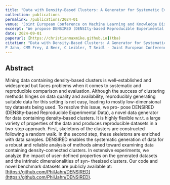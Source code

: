 ```yaml
---
title: "Data with Density-Based Clusters: A Generator for Systematic Evaluation of Clustering Algorithms"
collection: publications
permalink: /publications/2024-01
venue: 'Joint European Conference on Machine Learning and Knowledge Discovery in Databases, 2024'
excerpt: "We propose DENSIRED (DENSIty-based Reproducible Experimental Data), a novel data generator for data containing density-based clusters. It is highly flexible w.r.t. a large variety of properties of the data and produces reproducible datasets in a two-step approach."
date: 2024-09-01
paperurl: [https://christianmaxmike.github.io](tba)
citation: "Data with Density-Based Clusters: A Generator for Systematic Evaluation of Clustering Algorithms
P Jahn, CMM Frey, A Beer, C Leibler, T Seidl - Joint European Conference on Machine Learning and Knowledge Discovery in Databases, 2024<br/>"
---
```


## Abstract
Mining data containing density-based clusters is well-established and widespread but faces problems when it comes to systematic
and reproducible comparison and evaluation. Although the success of clustering methods hinges on data quality and availability, reproducibly
generating suitable data for this setting is not easy, leading to mostly low-dimensional toy datasets being used. To resolve this issue, we pro-
pose DENSIRED (DENSIty-based Reproducible Experimental Data), a novel data generator for data containing density-based clusters. It is
highly flexible w.r.t. a large variety of properties of the data and produces reproducible datasets in a two-step approach. First, skeletons of
the clusters are constructed following a random walk. In the second step, these skeletons are enriched with data samples. DENSIRED enables the
systematic generation of data for a robust and reliable analysis of methods aimed toward examining data containing density-connected clusters.
In extensive experiments, we analyze the impact of user-defined properties on the generated datasets and the intrinsic dimensionalities of syn-
thesized clusters. Our code and novel benchmark datasets are publicly available at: [https://github.com/PhilJahn/DENSIRED](https://github.com/PhilJahn/DENSIRED).
